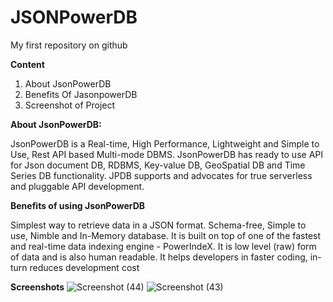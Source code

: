 # JSONPowerDB
My first repository on github

**Content**
1) About JsonPowerDB
2) Benefits Of JasonpowerDB
3) Screenshot of Project


**About JsonPowerDB:**

JsonPowerDB is a Real-time, High Performance, Lightweight and Simple to Use, Rest API based Multi-mode DBMS. JsonPowerDB has ready to use API for Json document DB, RDBMS, Key-value DB, GeoSpatial DB and Time Series DB functionality. JPDB supports and advocates for true serverless and pluggable API development.

**Benefits of using JsonPowerDB**

Simplest way to retrieve data in a JSON format.
Schema-free, Simple to use, Nimble and In-Memory database.
It is built on top of one of the fastest and real-time data indexing engine - PowerIndeX.
It is low level (raw) form of data and is also human readable.
It helps developers in faster coding, in-turn reduces development cost

**Screenshots**
![Screenshot (44)](https://user-images.githubusercontent.com/91628704/172004985-462c26be-cfdb-4247-9706-0fb3edc52d63.png)
![Screenshot (43)](https://user-images.githubusercontent.com/91628704/172004996-fab4633e-7c87-4830-8d63-a68f0c05ca14.png)
